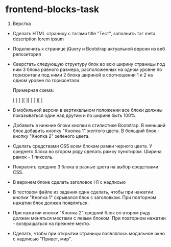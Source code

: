 # frontend-blocks-task

1. Верстка
- Сделать HTML страницу с тэгами title "Тест", заполнить тэг meta description lorem ipsum
- Подключить к странице jQuery и Bootstrap актуальной версии из веб репозитория
- Сверстать следующую структуру блок во всю ширину страницы под ним 3 блока равного размера, расположенных на одном уровне по горизонтали под ними 2 блока шириной в соотношении 1 к 2 на одном уровне по горизонтали

  Примерная схема:

  [ ]
  [ ][ ][ ]
  [ ][ ]

- В мобильной версии в вертикальном положении все блоки должны показываться один над другим и по ширине быть 100%.
- Добавить в нижние блоки кнопки в стилистике Bootstrap. В меньший блок добавить кнопку "Кнопка 1" желтого цвета. В больший блок - кнопку "Кнопка 2" зеленого цвета.
- Сделать средствами CSS всем блокам рамки черного цвета. У среднего блока во втором ряду сделать рамку пунктиром. Ширина рамок - 1 пиксель.
- Покрасить средние 3 блока в разные цвета на выбор средствами CSS.
- В верхнем блоке сделать заголовок H1 с надписью


- В тестовом файле из задания один сделать, чтобы при нажатии кнопки "Кнопка 1" скрывался блок с заголовком. При повторном нажатии блок должен появляться.
- При нажатии кнопки "Кнопка 2" средний блок во втором ряду должен меняться местами с левым блоком. При повторном нажатии - возвращаться на прежнее место.
- Сделать, чтобы при открытии страницы появлялось модальное окно с надписью "Привет, мир".
